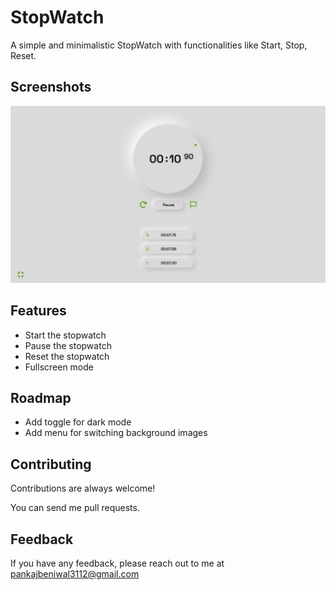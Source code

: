 
# StopWatch

A simple and minimalistic StopWatch with functionalities like Start, Stop, Reset.


## Screenshots

![Screenshot](screenshots/Screenshot3.png)

## Features

- Start the stopwatch
- Pause the stopwatch
- Reset the stopwatch
- Fullscreen mode


## Roadmap

- Add toggle for dark mode
- Add menu for switching background images


## Contributing

Contributions are always welcome!

You can send me pull requests.


## Feedback

If you have any feedback, please reach out to me at pankajbeniwal3112@gmail.com


